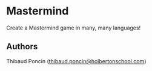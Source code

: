 # Mastermind
Create a Mastermind game in many, many languages!

## Authors
Thibaud Poncin (thibaud.poncin@holbertonschool.com)